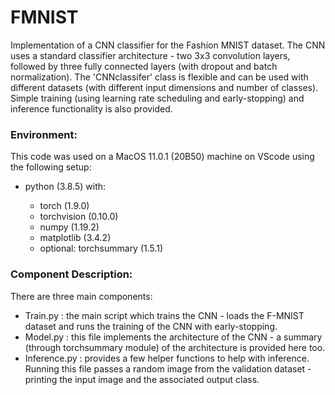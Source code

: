 # FMNIST

Implementation of a CNN classifier for the Fashion MNIST dataset. The CNN uses a standard classifier architecture - two 3x3 convolution layers, followed by three fully connected layers (with dropout and batch normalization). The 'CNNclassifer' class is flexible and can be used with different datasets (with different input dimensions and number of classes). Simple training (using learning rate scheduling and early-stopping) and inference functionality is also provided.

### Environment:

This code was used on a MacOS 11.0.1 (20B50) machine on VScode using the following setup:

* python (3.8.5) with:

  * torch (1.9.0)
  * torchvision (0.10.0)
  * numpy (1.19.2)
  * matplotlib (3.4.2)
  * optional: torchsummary (1.5.1)

### Component Description:

There are three main components:

* Train.py : the main script which trains the CNN - loads the F-MNIST dataset and runs the training of the CNN with early-stopping.
* Model.py : this file implements the architecture of the CNN - a summary (through torchsummary module) of the architecture is provided here too.
* Inference.py : provides a few helper functions to help with inference. Running this file passes a random image from the validation dataset - printing the input image and the associated output class.
